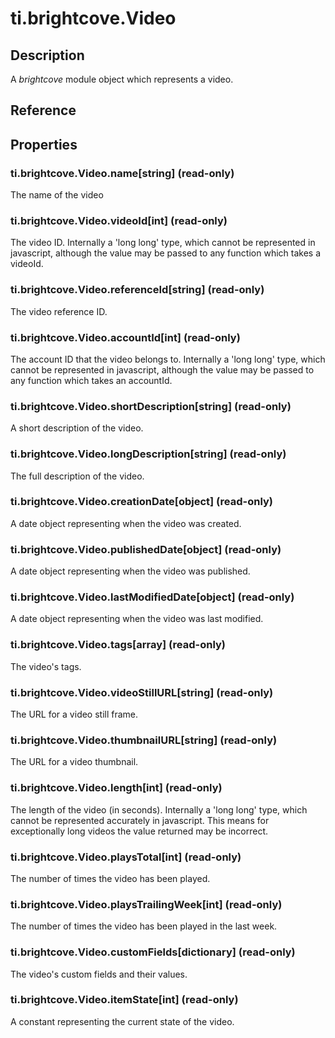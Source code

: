 # ti.brightcove.Video

## Description

A _brightcove_ module object which represents a video.

## Reference

## Properties

### ti.brightcove.Video.name[string] (read-only)

The name of the video

### ti.brightcove.Video.videoId[int] (read-only)

The video ID.  Internally a 'long long' type, which cannot be represented in javascript,
although the value may be passed to any function which takes a videoId.

### ti.brightcove.Video.referenceId[string] (read-only)

The video reference ID.

### ti.brightcove.Video.accountId[int] (read-only)

The account ID that the video belongs to.  Internally a 'long long' type, which cannot be represented in javascript,
although the value may be passed to any function which takes an accountId.

### ti.brightcove.Video.shortDescription[string] (read-only)

A short description of the video.

### ti.brightcove.Video.longDescription[string] (read-only)

The full description of the video.

### ti.brightcove.Video.creationDate[object] (read-only)

A date object representing when the video was created.

### ti.brightcove.Video.publishedDate[object] (read-only)

A date object representing when the video was published.

### ti.brightcove.Video.lastModifiedDate[object] (read-only)

A date object representing when the video was last modified.

### ti.brightcove.Video.tags[array] (read-only)

The video's tags.

### ti.brightcove.Video.videoStillURL[string] (read-only)

The URL for a video still frame.

### ti.brightcove.Video.thumbnailURL[string] (read-only)

The URL for a video thumbnail.

### ti.brightcove.Video.length[int] (read-only)

The length of the video (in seconds).  Internally a 'long long' type, which cannot
be represented accurately in javascript.  This means for exceptionally long videos
the value returned may be incorrect.

### ti.brightcove.Video.playsTotal[int] (read-only)

The number of times the video has been played.

### ti.brightcove.Video.playsTrailingWeek[int] (read-only)

The number of times the video has been played in the last week.

### ti.brightcove.Video.customFields[dictionary] (read-only)

The video's custom fields and their values.

### ti.brightcove.Video.itemState[int] (read-only)

A constant representing the current state of the video.